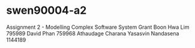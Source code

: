# swen90004-a2
Assignment 2 - Modelling Complex Software System
Grant Boon Hwa Lim 795989
David Phan 759968
Athaudage Charana Yasasvin Nandasena 1144189
